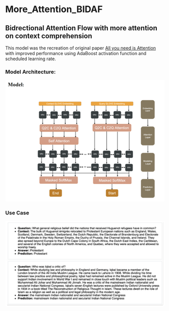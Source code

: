 # More_Attention_BIDAF
## Bidrectional Attention Flow with more attention on context comprehension
This model was the recreation of original paper [All you need is Attention](https://papers.nips.cc/paper/7181-attention-is-all-you-need.pdf) with improved performance using AdaBoost activation function and scheduled learning rate. 
### Model Architecture: 
![Image of Model](https://github.com/sepehrfard/More_Attention_BIDAF/blob/master/images/Model.png)
### Use Case
![Image of Use Case](https://github.com/sepehrfard/More_Attention_BIDAF/blob/master/images/usecase.png)